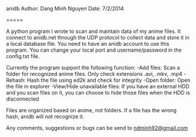 anidb
Author: Dang Minh Nguyen
Date: 7/2/2014

=====

A python program I wrote to scan and maintain data of my anime files. It connect to anidb.net through the UDP protocol to collect data and store it in a local database file. You need to have an anidb account to use this program. You can change your local port and username/password in the config.txt file.

Currently the program support the following function:
-Add files: Scan a folder for recognized anime files. Only check extensions .avi, .mkv, .mp4
-Rehash: Hash the file using ed2k and check for integrity
-Open folder: Open the file in explorer
-View/Hide unavailable files: If you have an external HDD and you scan files on it, you can choose to hide those files when the HDD is disconnected

Files are organized based on anime, not folders. If a file has the wrong hash, anidb will not recognize it.

Any comments, suggestions or bugs can be send to ndminh92@gmail.com
